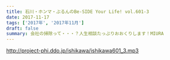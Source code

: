 ```yaml
---
title: 石川・ホンマ・ぶるんのBe-SIDE Your Life! vol.601-3
date: 2017-11-17
tags: ['2017年', '2017年11月']
draft: false
summary: 会社の掃除って・・・？人生相談たっぷりおおくりします！MIURA
---
```


http://project-phi.ddo.jp/ishikawa/ishikawa601_3.mp3
